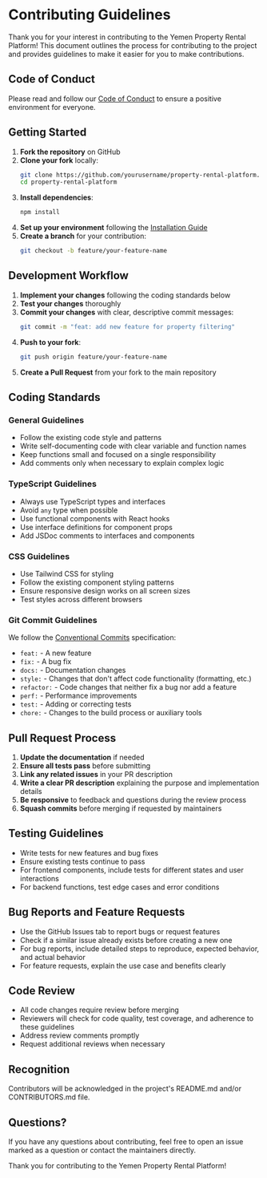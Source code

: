 # Contributing Guidelines

Thank you for your interest in contributing to the Yemen Property Rental Platform! This document outlines the process for contributing to the project and provides guidelines to make it easier for you to make contributions.

## Code of Conduct

Please read and follow our [Code of Conduct](CODE_OF_CONDUCT.md) to ensure a positive environment for everyone.

## Getting Started

1. **Fork the repository** on GitHub
2. **Clone your fork** locally:
   ```bash
   git clone https://github.com/yourusername/property-rental-platform.git
   cd property-rental-platform
   ```
3. **Install dependencies**:
   ```bash
   npm install
   ```
4. **Set up your environment** following the [Installation Guide](INSTALLATION.md)
5. **Create a branch** for your contribution:
   ```bash
   git checkout -b feature/your-feature-name
   ```

## Development Workflow

1. **Implement your changes** following the coding standards below
2. **Test your changes** thoroughly
3. **Commit your changes** with clear, descriptive commit messages:
   ```bash
   git commit -m "feat: add new feature for property filtering"
   ```
4. **Push to your fork**:
   ```bash
   git push origin feature/your-feature-name
   ```
5. **Create a Pull Request** from your fork to the main repository

## Coding Standards

### General Guidelines

- Follow the existing code style and patterns
- Write self-documenting code with clear variable and function names
- Keep functions small and focused on a single responsibility
- Add comments only when necessary to explain complex logic

### TypeScript Guidelines

- Always use TypeScript types and interfaces
- Avoid `any` type when possible
- Use functional components with React hooks
- Use interface definitions for component props
- Add JSDoc comments to interfaces and components

### CSS Guidelines

- Use Tailwind CSS for styling
- Follow the existing component styling patterns
- Ensure responsive design works on all screen sizes
- Test styles across different browsers

### Git Commit Guidelines

We follow the [Conventional Commits](https://www.conventionalcommits.org/) specification:

- `feat:` - A new feature
- `fix:` - A bug fix
- `docs:` - Documentation changes
- `style:` - Changes that don't affect code functionality (formatting, etc.)
- `refactor:` - Code changes that neither fix a bug nor add a feature
- `perf:` - Performance improvements
- `test:` - Adding or correcting tests
- `chore:` - Changes to the build process or auxiliary tools

## Pull Request Process

1. **Update the documentation** if needed
2. **Ensure all tests pass** before submitting
3. **Link any related issues** in your PR description
4. **Write a clear PR description** explaining the purpose and implementation details
5. **Be responsive** to feedback and questions during the review process
6. **Squash commits** before merging if requested by maintainers

## Testing Guidelines

- Write tests for new features and bug fixes
- Ensure existing tests continue to pass
- For frontend components, include tests for different states and user interactions
- For backend functions, test edge cases and error conditions

## Bug Reports and Feature Requests

- Use the GitHub Issues tab to report bugs or request features
- Check if a similar issue already exists before creating a new one
- For bug reports, include detailed steps to reproduce, expected behavior, and actual behavior
- For feature requests, explain the use case and benefits clearly

## Code Review

- All code changes require review before merging
- Reviewers will check for code quality, test coverage, and adherence to these guidelines
- Address review comments promptly
- Request additional reviews when necessary

## Recognition

Contributors will be acknowledged in the project's README.md and/or CONTRIBUTORS.md file.

## Questions?

If you have any questions about contributing, feel free to open an issue marked as a question or contact the maintainers directly.

Thank you for contributing to the Yemen Property Rental Platform! 